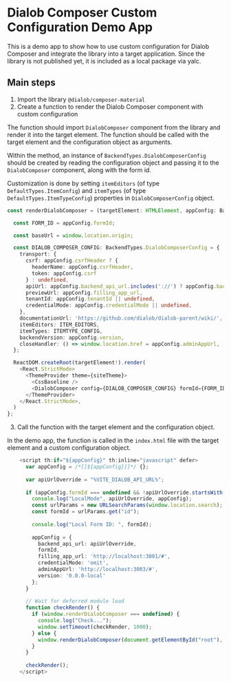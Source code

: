 # Dialob Composer Custom Configuration Demo App

This is a demo app to show how to use custom configuration for Dialob Composer and integrate the library into a target application. Since the library is not published yet, it is included as a local package via yalc.

## Main steps

1. Import the library `@dialob/composer-material`
2. Create a function to render the Dialob Composer component with custom configuration

The function should import `DialobComposer` component from the library and render it into the target element. The function should be called with the target element and the configuration object as arguments.

Within the method, an instance of `BackendTypes.DialobComposerConfig` should be created by reading the configuration object and passing it to the `DialobComposer` component, along with the form id.

Customization is done by setting `itemEditors` (of type `DefaultTypes.ItemConfig`) and `itemTypes` (of type `DefaultTypes.ItemTypeConfig`) properties in `DialobComposerConfig` object. 

```typescript
const renderDialobComposer = (targetElement: HTMLElement, appConfig: BackendTypes.AppConfig) => {

  const FORM_ID = appConfig.formId;

  const baseUrl = window.location.origin;

  const DIALOB_COMPOSER_CONFIG: BackendTypes.DialobComposerConfig = {
    transport: {
      csrf: appConfig.csrfHeader ? {
        headerName: appConfig.csrfHeader,
        token: appConfig.csrf
      } : undefined,
      apiUrl: appConfig.backend_api_url.includes('://') ? appConfig.backend_api_url : baseUrl + appConfig.backend_api_url,
      previewUrl: appConfig.filling_app_url,
      tenantId: appConfig.tenantId || undefined,
      credentialMode: appConfig.credentialMode || undefined,
    },
    documentationUrl: 'https://github.com/dialob/dialob-parent/wiki/',
    itemEditors: ITEM_EDITORS,
    itemTypes: ITEMTYPE_CONFIG,
    backendVersion: appConfig.version,
    closeHandler: () => window.location.href = appConfig.adminAppUrl,
  };

  ReactDOM.createRoot(targetElement!).render(
    <React.StrictMode>
      <ThemeProvider theme={siteTheme}>
        <CssBaseline />
        <DialobComposer config={DIALOB_COMPOSER_CONFIG} formId={FORM_ID} />
      </ThemeProvider>
    </React.StrictMode>,
  )
};
```

3. Call the function with the target element and the configuration object.

In the demo app, the function is called in the `index.html` file with the target element and a custom configuration object.

```typescript
    <script th:if="${appConfig}" th:inline="javascript" defer>
      var appConfig = /*[[${appConfig}]]*/ {};
      
      var apiUrlOverride = "%VITE_DIALOB_API_URL%";
  
      if (appConfig.formId === undefined && !apiUrlOverride.startsWith("%")) {
        console.log("LocalMode", apiUrlOverride, appConfig);
        const urlParams = new URLSearchParams(window.location.search);
        const formId = urlParams.get("id");
        
        console.log("Local Form ID: ", formId);
        
        appConfig = {
          backend_api_url: apiUrlOverride,
          formId,
          filling_app_url: 'http://localhost:3001/#',
          credentialMode: 'omit',
          adminAppUrl: 'http://localhost:3003/#',
          version: '0.0.0-local'
        };
      }
      
      // Wait for deferred module load
      function checkRender() {
        if (window.renderDialobComposer === undefined) {
          console.log("Check...");
          window.setTimeout(checkRender, 1000);
        } else {
          window.renderDialobComposer(document.getElementById("root"), appConfig);
        }
      }
          
      checkRender();
    </script>
```



